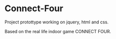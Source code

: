 # Connect-Four

Project protottype working on jquery, html and css.

Based on the real life indoor game CONNECT FOUR.

